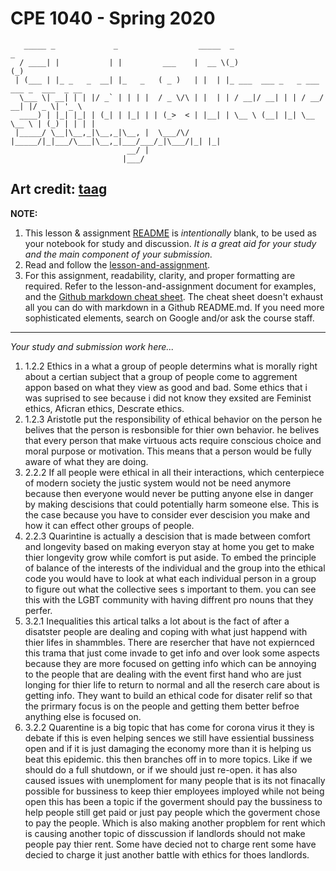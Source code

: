 # CPE 1040 - Spring 2020

```
   _____ _             _                  _____  _                        _             
  / ____| |           | |         ___    |  __ \(_)                      (_)            
 | (___ | |_ _   _  __| |_   _   ( _ )   | |  | |_ ___  ___ _   _ ___ ___ _  ___  _ __  
  \___ \| __| | | |/ _` | | | |  / _ \/\ | |  | | / __|/ __| | | / __/ __| |/ _ \| '_ \ 
  ____) | |_| |_| | (_| | |_| | | (_>  < | |__| | \__ \ (__| |_| \__ \__ \ | (_) | | | |
 |_____/ \__|\__,_|\__,_|\__, |  \___/\/ |_____/|_|___/\___|\__,_|___/___/_|\___/|_| |_|
                          __/ |                                                         
                         |___/                                                                                                                                                                             
```

Art credit: [taag](http://patorjk.com/software/taag/#p=display&f=Big&t=Study%20%26%20Discussion)
---

**NOTE:** 
1. This lesson & assignment [README](README.md) is _intentionally_ blank, to be used as your notebook for study and discussion. _It is a great aid for your study and the main component of your submission._
2. Read and follow the [lesson-and-assignment](lesson-and-assignment.md).
3. For this assignment, readability, clarity, and proper formatting are required. Refer to the lesson-and-assignment document for examples, and the [Github markdown cheat sheet](https://github.com/adam-p/markdown-here/wiki/Markdown-Cheatsheet). The cheat sheet doesn't exhaust all you can do with markdown in a Github README.md. If you need more sophisticated elements, search on Google and/or ask the course staff.
---
_Your study and submission work here..._
1. 1.2.2 Ethics in a what a group of people determins what is morally right about a certian subject that a group of people come to aggrement appon based on what they view as good and bad. Some ethics that i was suprised to see because i did not know they exsited are Feminist ethics, Aficran ethics, Descrate ethics. 
2. 1.2.3 Aristotle put the responsibility of ethical behavior on the person he belives that the person is resbonsible for thier own behavior. he belives that every person that make virtuous acts require conscious choice and moral purpose or motivation. This means that a person would be fully aware of what they are doing.
3. 2.2.2 If all people were ethical in all their interactions, which centerpiece of modern society the justic system would not be need anymore because then everyone would never be putting anyone else in danger by making descisions that could potentially harm someone else. This is the case because you have to consider ever descision you make and how it can effect other groups of people.
4. 2.2.3 Quarintine is actually a descision that is made between comfort and longevity based on making everyon stay at home you get to make thier longevity grow while comfort is put aside. To embed the principle of balance of the interests of the individual and the group into the ethical code you would have to look at what each individual person in a group to figure out what the collective sees s important to them. you can see this with the LGBT community with having diffrent pro nouns that they perfer.
5. 3.2.1 Inequalities this artical talks a lot about is the fact of after a disatster people are dealing and coping with what just happend with thier lifes in shammbles. There are resercher that have not expiernced this trama that just come invade to get info and over look some aspects because they are more focused on getting info which can be annoying to the people that are dealing with the event first hand who are just longing for thier life to return to normal and all the reserch care about is getting info. They want to build an ethical code for disater relif so that the prirmary focus is on the people and getting them better befroe anything else is focused on. 
6. 3.2.2 Quarentine is a big topic that has come for corona virus it they is debate if this is even helping sences we still have essiential bussiness open and if it is just damaging the economy more than it is helping us beat this epidemic. this then branches off in to more topics. Like if we should do a full shutdown, or if we should just re-open. it has also caused issues with unemploment for many people that is its not finacally possible for bussiness to keep thier employees imployed while not being open this has been a topic if the goverment should pay the bussiness to help people still get paid or just pay people which the goverment chose to pay the people. Which is also making another propblem for rent which is causing another topic of disscussion if landlords should not make people pay thier rent. Some have decied not to charge rent some have decied to charge it just another battle with ethics for thoes landlords. 
